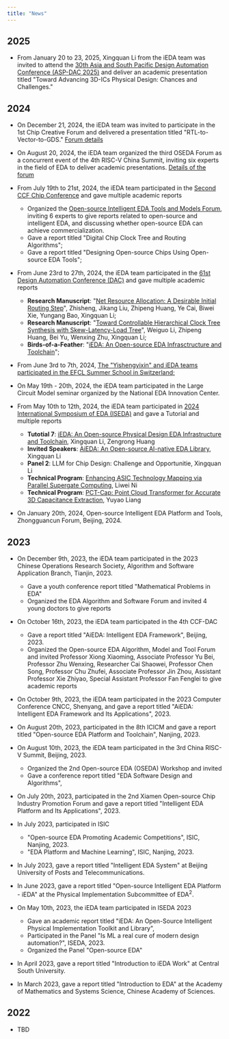 ```yaml
---
title: "News"
---
```


## **2025**
- From January 20 to 23, 2025, Xingquan Li from the iEDA team was invited to attend the [30th Asia and South Pacific Design Automation Conference (ASP-DAC 2025)](https://tsys.jp/aspdac/2025/program/program.html) and deliver an academic presentation titled "Toward Advancing 3D-ICs Physical Design: Chances and Challenges."

## **2024**
- On December 21, 2024, the iEDA team was invited to participate in the 1st Chip Creative Forum and delivered a presentation titled "RTL-to-Vector-to-GDS." [Forum details](https://www.163.com/dy/article/JJ5RB49T05526O4T.html)

- On August 20, 2024, the iEDA team organized the third OSEDA Forum as a concurrent event of the 4th RISC-V China Summit, inviting six experts in the field of EDA to deliver academic presentations. [Details of the forum](https://mp.weixin.qq.com/s/FuQtnMm9NAtpM4feUS-GbA)

- From July 19th to 21st, 2024, the iEDA team participated in the [Second CCF Chip Conference](https://conf.ccf.org.cn/web/api/m1216328594754768896171003693528.action) and gave multiple academic reports

  - Organized the [Open-source Intelligent EDA Tools and Models Forum](https://mp.weixin.qq.com/s/UWoiu0Gafmu6da6hIVURiA), inviting 6 experts to give reports related to open-source and intelligent EDA, and discussing whether open-source EDA can achieve commercialization.
  - Gave a report titled "Digital Chip Clock Tree and Routing Algorithms";
  - Gave a report titled "Designing Open-source Chips Using Open-source EDA Tools";
- From June 23rd to 27th, 2024, the iEDA team participated in the [61st Design Automation Conference (DAC)](https://61dac.conference-program.com/) and gave multiple academic reports

  - **Research Manuscript**: "[Net Resource Allocation: A Desirable Initial Routing Step](https://61dac.conference-program.com/presentation/?id=RESEARCH1344&sess=sess144)", Zhisheng, Jikang Liu, Zhipeng Huang, Ye Cai, Biwei Xie, Yungang Bao, Xingquan Li;
  - **Research Manuscript**: "[Toward Controllable Hierarchical Clock Tree Synthesis with Skew-Latency-Load Tree](https://61dac.conference-program.com/presentation/?id=RESEARCH1369&sess=sess144)", Weiguo Li, Zhipeng Huang, Bei Yu, Wenxing Zhu, Xingquan Li;
  - **Birds-of-a-Feather**: "[iEDA: An Open-source EDA Infrasctructure and Toolchain](https://open-source-eda-birds-of-a-feather.github.io/)";
- From June 3rd to 7th, 2024, [The "Yishengyixin" and iEDA teams participated in the EFCL Summer School in Switzerland;](https://mp.weixin.qq.com/s/TKq_5ES2aVAn8Lmid4y4dw)
- On May 19th - 20th, 2024, the iEDA team participated in the Large Circuit Model seminar organized by the National EDA Innovation Center.
- From May 10th to 12th, 2024, the iEDA team participated in [2024 International Symposium of EDA (ISEDA)](https://www.eda2.com/iseda/index.html) and gave a Tutorial and multiple reports

  - **Tutotial 7**: [iEDA: An Open-source Physical Design EDA Infrastructure and Toolchain](https://www.eda2.com/iseda/tutorials.html), Xingquan Li, Zengrong Huang
  - **Invited Speakers**: [AiEDA: An Open-source AI-native EDA Library](https://www.eda2.com/iseda/invited.html), Xingquan Li
  - **Panel 2**: LLM for Chip Design: Challenge and Opportunitie, Xingquan Li
  - **Technical Program**: [Enhancing ASIC Technology Mapping via Parallel Supergate Computing](https://www.eda2.com/iseda/session14.html), Liwei Ni
  - **Technical Program**: [PCT-Cap: Point Cloud Transformer for Accurate 3D Capacitance Extraction](https://www.eda2.com/iseda/session10.html), Yuyao Liang
- On January 20th, 2024, Open-source Intelligent EDA Platform and Tools, Zhongguancun Forum, Beijing, 2024.

## **2023**

- On December 9th, 2023, the iEDA team participated in the 2023 Chinese Operations Research Society, Algorithm and Software Application Branch, Tianjin, 2023.

  - Gave a youth conference report titled "Mathematical Problems in EDA"
  - Organized the EDA Algorithm and Software Forum and invited 4 young doctors to give reports
- On October 16th, 2023, the iEDA team participated in the 4th CCF-DAC

  - Gave a report titled "AiEDA: Intelligent EDA Framework", Beijing, 2023.
  - Organized the Open-source EDA Algorithm, Model and Tool Forum and invited Professor Xiong Xiaoming, Associate Professor Yu Bei, Professor Zhu Wenxing, Researcher Cai Shaowei, Professor Chen Song, Professor Chu Zhufei, Associate Professor Jin Zhou, Assistant Professor Xie Zhiyao, Special Assistant Professor Fan Fenglei to give academic reports
- On October 9th, 2023, the iEDA team participated in the 2023 Computer Conference CNCC, Shenyang, and gave a report titled "AiEDA: Intelligent EDA Framework and Its Applications", 2023.
- On August 20th, 2023, participated in the 8th ICICM and gave a report titled "Open-source EDA Platform and Toolchain", Nanjing, 2023.
- On August 10th, 2023, the iEDA team participated in the 3rd China RISC-V Summit, Beijing, 2023.

  - Organized the 2nd Open-source EDA (OSEDA) Workshop and invited
  - Gave a conference report titled "EDA Software Design and Algorithms",
- On July 20th, 2023, participated in the 2nd Xiamen Open-source Chip Industry Promotion Forum and gave a report titled "Intelligent EDA Platform and Its Applications", 2023.
- In July 2023, participated in ISIC

  - "Open-source EDA Promoting Academic Competitions", ISIC, Nanjing, 2023.
  - "EDA Platform and Machine Learning", ISIC, Nanjing, 2023.
- In July 2023, gave a report titled "Intelligent EDA System" at Beijing University of Posts and Telecommunications.
- In June 2023, gave a report titled "Open-source Intelligent EDA Platform - iEDA" at the Physical Implementation Subcommittee of EDA$^2$.
- On May 10th, 2023, the iEDA team participated in ISEDA 2023

  - Gave an academic report titled "iEDA: An Open-Source Intelligent Physical Implementation Toolkit and Library",
  - Participated in the Panel "Is ML a real cure of modern design automation?", ISEDA, 2023.
  - Organized the Panel "Open-source EDA"
- In April 2023, gave a report titled "Introduction to iEDA Work" at Central South University.
- In March 2023, gave a report titled "Introduction to EDA" at the Academy of Mathematics and Systems Science, Chinese Academy of Sciences.

## **2022**

- TBD

